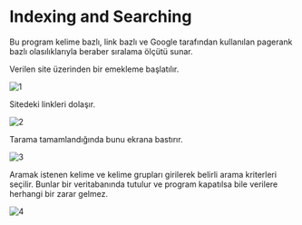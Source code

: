 # Indexing and Searching

Bu program kelime bazlı, link bazlı ve Google tarafından kullanılan pagerank bazlı olasılıklarıyla beraber sıralama ölçütü sunar.
<br>

Verilen site üzerinden bir emekleme başlatılır.
<br>

![1](https://user-images.githubusercontent.com/57836014/176200356-9196244e-8ad9-4058-b904-61c6d7a0b571.PNG)
<br>

Sitedeki linkleri dolaşır.
<br>

![2](https://user-images.githubusercontent.com/57836014/176200370-0252abf2-6bea-4242-83fb-33a11eade4ea.PNG)
<br>

Tarama tamamlandığında bunu ekrana bastırır.
<br>

![3](https://user-images.githubusercontent.com/57836014/176200392-9090c692-0d06-4040-a483-077f49ff03ad.PNG)
<br>

Aramak istenen kelime ve kelime grupları girilerek belirli arama kriterleri seçilir. Bunlar bir veritabanında tutulur ve program kapatılsa bile verilere herhangi bir zarar gelmez.
<br>

![4](https://user-images.githubusercontent.com/57836014/176200421-255da3b9-ce57-41c3-84c5-909c4a132637.PNG)

